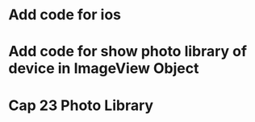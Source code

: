 #   Add code for ios
#   Add code for show photo library of device in ImageView Object
#   Cap 23 Photo Library